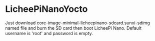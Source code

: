 # LicheePiNanoYocto
Just download core-image-minimal-licheepinano-sdcard.sunxi-sdimg named file and burn the SD card then boot LicheePi Nano. 
Default username is 'root' and password is empty.

